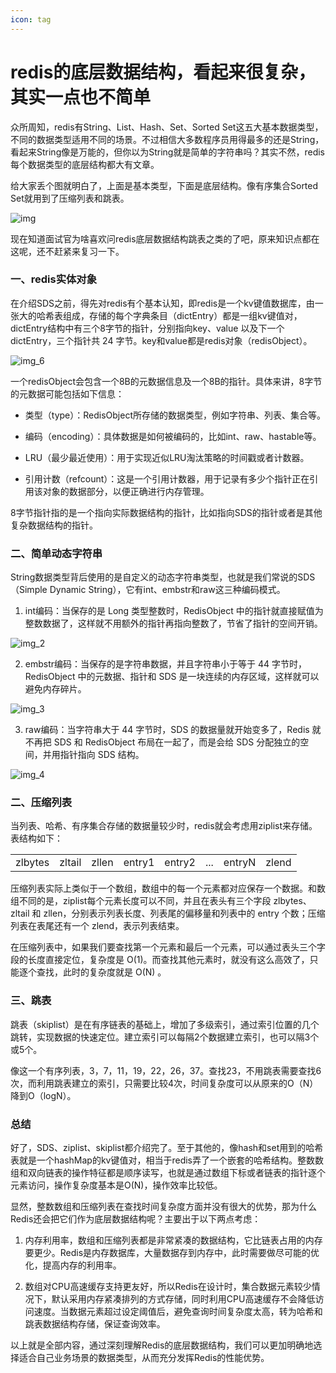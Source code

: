 ```yaml
---
icon: tag
---
```

# redis的底层数据结构，看起来很复杂，其实一点也不简单

众所周知，redis有String、List、Hash、Set、Sorted Set这五大基本数据类型，不同的数据类型适用不同的场景。不过相信大多数程序员用得最多的还是String，看起来String像是万能的，但你以为String就是简单的字符串吗？其实不然，redis每个数据类型的底层结构都大有文章。

给大家丢个图就明白了，上面是基本类型，下面是底层结构。像有序集合Sorted Set就用到了压缩列表和跳表。

![img](https://cxyxy.fun/img/xyr/2024/06/14/02-10-40-97e2d0f5600815309d95faea7d1dfd6d-redis-struct-b627ce.png)

现在知道面试官为啥喜欢问redis底层数据结构跳表之类的了吧，原来知识点都在这呢，还不赶紧来复习一下。

### 一、redis实体对象

在介绍SDS之前，得先对redis有个基本认知，即redis是一个kv键值数据库，由一张大的哈希表组成，存储的每个字典条目（dictEntry）都是一组kv键值对，dictEntry结构中有三个8字节的指针，分别指向key、value 以及下一个dictEntry，三个指针共 24 字节。key和value都是redis对象（redisObject）。

![img_6](https://cxyxy.fun/img/xyr/2024/06/14/02-11-24-bcc77e0dc24cb6de323d822b65c71dc8-objectKV-805540.png)


一个redisObject会包含一个8B的元数据信息及一个8B的指针。具体来讲，8字节的元数据可能包括如下信息：

*   类型（type）：RedisObject所存储的数据类型，例如字符串、列表、集合等。

*   编码（encoding）：具体数据是如何被编码的，比如int、raw、hastable等。

*   LRU（最少最近使用）：用于实现近似LRU淘汰策略的时间戳或者计数器。

*   引用计数（refcount）：这是一个引用计数器，用于记录有多少个指针正在引用该对象的数据部分，以便正确进行内存管理。


8字节指针指的是一个指向实际数据结构的指针，比如指向SDS的指针或者是其他复杂数据结构的指针。

### 二、简单动态字符串

String数据类型背后使用的是自定义的动态字符串类型，也就是我们常说的SDS（Simple Dynamic String），它有int、embstr和raw这三种编码模式。

1.  int编码：当保存的是 Long 类型整数时，RedisObject 中的指针就直接赋值为整数数据了，这样就不用额外的指针再指向整数了，节省了指针的空间开销。

![img_2](https://cxyxy.fun/img/xyr/2024/06/14/02-12-06-1091919a9b68a85aac375691728df80d-intcode-d490b5.png)

2.  embstr编码：当保存的是字符串数据，并且字符串小于等于 44 字节时，RedisObject 中的元数据、指针和 SDS 是一块连续的内存区域，这样就可以避免内存碎片。

![img_3](https://cxyxy.fun/img/xyr/2024/06/14/02-13-01-a45b01deea3df60284f1f079908d70e4-embstr-0c2a2b.png)
    
3.  raw编码：当字符串大于 44 字节时，SDS 的数据量就开始变多了，Redis 就不再把 SDS 和 RedisObject 布局在一起了，而是会给 SDS 分配独立的空间，并用指针指向 SDS 结构。

![img_4](https://cxyxy.fun/img/xyr/2024/06/14/02-13-38-764ea5da3b9747c5753cf101aa66691b-raw-9c2b52.png)


### 二、压缩列表

当列表、哈希、有序集合存储的数据量较少时，redis就会考虑用ziplist来存储。表结构如下：

<table>
    <td>zlbytes</td><td>zltail</td><td>zllen</td><td>entry1</td><td>entry2</td><td>...</td><td>entryN</td><td>zlend</td>
</table>

压缩列表实际上类似于一个数组，数组中的每一个元素都对应保存一个数据。和数组不同的是，ziplist每个元素长度可以不同，并且在表头有三个字段 zlbytes、zltail 和 zllen，分别表示列表长度、列表尾的偏移量和列表中的 entry 个数；压缩列表在表尾还有一个 zlend，表示列表结束。

在压缩列表中，如果我们要查找第一个元素和最后一个元素，可以通过表头三个字段的长度直接定位，复杂度是 O(1)。而查找其他元素时，就没有这么高效了，只能逐个查找，此时的复杂度就是 O(N) 。

### 三、跳表

跳表（skiplist）是在有序链表的基础上，增加了多级索引，通过索引位置的几个跳转，实现数据的快速定位。建立索引可以每隔2个数据建立索引，也可以隔3个或5个。



像这一个有序列表，3，7，11，19，22，26，37。查找23，不用跳表需要查找6次，而利用跳表建立的索引，只需要比较4次，时间复杂度可以从原来的O（N）降到O（logN）。


### 总结

好了，SDS、ziplist、skiplist都介绍完了。至于其他的，像hash和set用到的哈希表就是一个hashMap的kv键值对，相当于redis弄了一个嵌套的哈希结构。整数数组和双向链表的操作特征都是顺序读写，也就是通过数组下标或者链表的指针逐个元素访问，操作复杂度基本是O(N)，操作效率比较低。

显然，整数数组和压缩列表在查找时间复杂度方面并没有很大的优势，那为什么Redis还会把它们作为底层数据结构呢？主要出于以下两点考虑：

1.  内存利用率，数组和压缩列表都是非常紧凑的数据结构，它比链表占用的内存要更少。Redis是内存数据库，大量数据存到内存中，此时需要做尽可能的优化，提高内存的利用率。

2.  数组对CPU高速缓存支持更友好，所以Redis在设计时，集合数据元素较少情况下，默认采用内存紧凑排列的方式存储，同时利用CPU高速缓存不会降低访问速度。当数据元素超过设定阈值后，避免查询时间复杂度太高，转为哈希和跳表数据结构存储，保证查询效率。


以上就是全部内容，通过深刻理解Redis的底层数据结构，我们可以更加明确地选择适合自己业务场景的数据类型，从而充分发挥Redis的性能优势。

